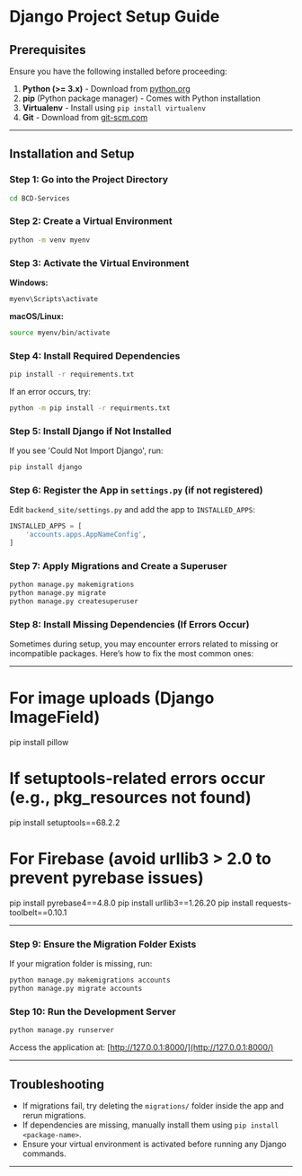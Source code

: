 
# Django Project Setup Guide

## Prerequisites
Ensure you have the following installed before proceeding:

1. **Python (>= 3.x)** - Download from [python.org](https://www.python.org/)
2. **pip** (Python package manager) - Comes with Python installation
3. **Virtualenv** - Install using `pip install virtualenv`
4. **Git** - Download from [git-scm.com](https://git-scm.com/)

---

## Installation and Setup

### Step 1: Go into the Project Directory
```bash
cd BCD-Services
```

### Step 2: Create a Virtual Environment
```bash
python -m venv myenv
```

### Step 3: Activate the Virtual Environment
**Windows:**
```bash
myenv\Scripts\activate
```
**macOS/Linux:**
```bash
source myenv/bin/activate
```

### Step 4: Install Required Dependencies
```bash
pip install -r requirements.txt
```
If an error occurs, try:
```bash
python -m pip install -r requirments.txt
```

### Step 5: Install Django if Not Installed
If you see 'Could Not Import Django', run:
```bash
pip install django
```

### Step 6: Register the App in `settings.py` (if not registered)
Edit `backend_site/settings.py` and add the app to `INSTALLED_APPS`:
```python
INSTALLED_APPS = [
    'accounts.apps.AppNameConfig',
]
```

### Step 7: Apply Migrations and Create a Superuser
```bash
python manage.py makemigrations
python manage.py migrate
python manage.py createsuperuser
```

### Step 8: Install Missing Dependencies (If Errors Occur)

Sometimes during setup, you may encounter errors related to missing or incompatible packages.
Here’s how to fix the most common ones:

---

# For image uploads (Django ImageField)
pip install pillow

# If setuptools-related errors occur (e.g., pkg_resources not found)
pip install setuptools==68.2.2

# For Firebase (avoid urllib3 > 2.0 to prevent pyrebase issues)
pip install pyrebase4==4.8.0
pip install urllib3==1.26.20
pip install requests-toolbelt==0.10.1

---

### Step 9: Ensure the Migration Folder Exists
If your migration folder is missing, run:
```bash
python manage.py makemigrations accounts
python manage.py migrate accounts
```

### Step 10: Run the Development Server
```bash
python manage.py runserver
```
Access the application at: [http://127.0.0.1:8000/](http://127.0.0.1:8000/)

---

## Troubleshooting
- If migrations fail, try deleting the `migrations/` folder inside the app and rerun migrations.
- If dependencies are missing, manually install them using `pip install <package-name>`.
- Ensure your virtual environment is activated before running any Django commands.

---


